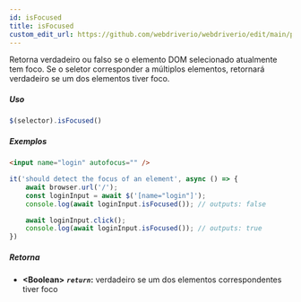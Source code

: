 ```yaml
---
id: isFocused
title: isFocused
custom_edit_url: https://github.com/webdriverio/webdriverio/edit/main/packages/webdriverio/src/commands/element/isFocused.ts
---
```


Retorna verdadeiro ou falso se o elemento DOM selecionado atualmente tem foco. Se o seletor corresponder a
múltiplos elementos, retornará verdadeiro se um dos elementos tiver foco.

##### Uso

```js
$(selector).isFocused()
```

##### Exemplos

```html title="index.html"
<input name="login" autofocus="" />
```

```js title="hasFocus.js"
it('should detect the focus of an element', async () => {
    await browser.url('/');
    const loginInput = await $('[name="login"]');
    console.log(await loginInput.isFocused()); // outputs: false

    await loginInput.click();
    console.log(await loginInput.isFocused()); // outputs: true
})
```

##### Retorna

- **&lt;Boolean&gt;**
            **<code><var>return</var></code>:**          verdadeiro se um dos elementos correspondentes tiver foco